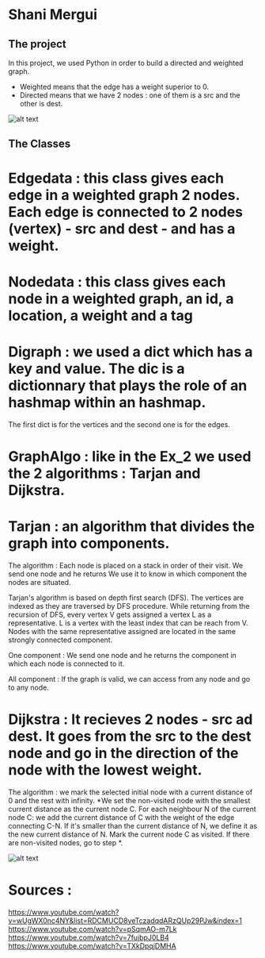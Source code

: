 # Shani Mergui 

## The project

In this project, we used Python in order to build a directed and weighted graph.
- Weighted means that the edge has a weight superior to 0.
- Directed means that we have 2 nodes : one of them is a src and the other is dest.

![alt text](https://upload.wikimedia.org/wikipedia/commons/e/e3/Weighted_directed_graph.png)

## The Classes

# Edgedata : this class gives each edge in a weighted graph 2 nodes. Each edge is connected to 2 nodes (vertex) - src and dest - and has a weight. 
 
# Nodedata : this class gives each node in a weighted graph, an id, a location, a weight and a tag

# Digraph : we used a dict which has a key and value. The dic is a dictionnary that plays the role of an hashmap within an hashmap.
The first dict is for the vertices and the second one is for the edges.

# GraphAlgo : like in the Ex_2 we used the 2 algorithms : Tarjan and Dijkstra.

# Tarjan : an algorithm that divides the graph into components.
          
          
The algorithm : Each node is placed on a stack in order of their visit.
                We send one node and he returns  We use it to know in which component the nodes are situated. 
                
Tarjan's algorithm is based on depth first search (DFS). The vertices are indexed as they are traversed by DFS procedure.
                While returning from the recursion of DFS, every vertex V gets assigned a vertex L as a representative. 
                L is a vertex with the least index that can be reach from V. 
                Nodes with the same representative assigned are located in the same strongly connected component.
      
      
One component : We send one node and he returns the component in which each node is connected to it.

All component : If the graph is valid, we can access from any node and go to any node.



# Dijkstra : It recieves 2 nodes - src ad dest. It goes from the src to the dest node and go in the direction of the node with the lowest weight.

The algorithm : we mark the selected initial node with a current distance of 0 and the rest with infinity.
               *We set the non-visited node with the smallest current distance as the current node C.
                For each neighbour N of the current node C: we add the current distance of C with the weight of the edge connecting C-N. 
                If it's smaller than the current distance of N, we define it as the new current distance of N.
                Mark the current node C as visited.
                If there are non-visited nodes, go to step *.


![alt text](https://www.techiedelight.com/wp-content/uploads/2016/11/Dijkstras-7.png)

# Sources : 
https://www.youtube.com/watch?v=wUgWX0nc4NY&list=RDCMUCD8yeTczadqdARzQUp29PJw&index=1
https://www.youtube.com/watch?v=pSqmAO-m7Lk
https://www.youtube.com/watch?v=7fujbpJ0LB4
https://www.youtube.com/watch?v=TXkDpqjDMHA


